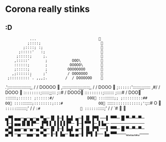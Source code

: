 # Corona really stinks
## :D
               ...                            
              ;::::;                           
            ;::::; :;                          
          ;:::::'   :;                         
         ;:::::;     ;.                        
        ,:::::'       ;           OOO\         
        ::::::;       ;          OOOOO\        
        ;:::::;       ;         OOOOOOOO       
       ,;::::::;     ;'         / OOOOOOO      
     ;:::::::::`. ,,,;.        /  / DOOOOOO    
   .';:::::::::::::::::;,     /  /     DOOOO   
  ,::::::;::::::;;;;::::;,   /  /        DOOO  
 ;`::::::`'::::::;;;::::: ,#/  /          DOOO 
 :`:::::::`;::::::;;::: ;::#  /            DOOO
 ::`:::::::`;:::::::: ;::::# /              DOO
 `:`:::::::`;:::::: ;::::::#/               DOO
  :::`:::::::`;; ;:::::::::##                OO
  ::::`:::::::`;::::::::;:::#                OO
  `:::::`::::::::::::;'`:;::#                O 
   `:::::`::::::::;' /  / `:#                  
    ::::::`:::::;'  /  /   `#              
    

   

▄▀▌▄▄─▄─▄─▄
▀▄─▐▌▐─▌▐▄▌
▄─▌▐▌▐▀▌──▌
▀▀─▐▌▀─▀─▀─
▐─▌▄▄▐▌█▐▀─
▐▀▌▌▐▐▐▐▐▀─
▐─▌▀▀▐─▐▐▄─
───────────
▄▀▌▄▄─▄─▄─▄
▀▄─▐▌▐─▌▐▄▌
▄─▌▐▌▐▀▌──▌
▀▀─▐▌▀─▀─▀─
▄▀▌─▄──▄▄─▄
▀▄─▐─▌▐▄─▐▄
▄─▌▐▀▌▐──▐▄
▀▀───ₜₑₓₜₐᵣₜ₄ᵤ───
